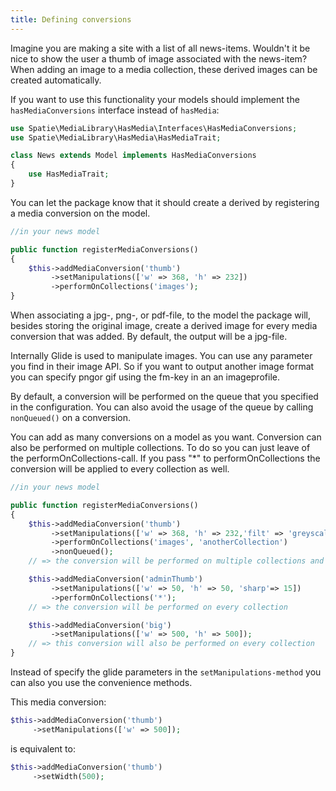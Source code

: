 ```yaml
---
title: Defining conversions
---
```


Imagine you are making a site with a list of all news-items. Wouldn't it be nice to show the user a thumb of image associated with the news-item? When adding an image to a media collection, these derived images can be created automatically.

If you want to use this functionality your models should implement the `hasMediaConversions` interface instead of `hasMedia`:

```php
use Spatie\MediaLibrary\HasMedia\Interfaces\HasMediaConversions;
use Spatie\MediaLibrary\HasMedia\HasMediaTrait;

class News extends Model implements HasMediaConversions
{
    use HasMediaTrait;
}
```

You can let the package know that it should create a derived by registering a media conversion on the model.

```php
//in your news model

public function registerMediaConversions()
{
    $this->addMediaConversion('thumb')
         ->setManipulations(['w' => 368, 'h' => 232])
         ->performOnCollections('images');
}
```

When associating a jpg-, png-, or pdf-file, to the model the package will, 
besides storing the original image, create a derived image for every media 
conversion that was added. By default, the output will be a jpg-file.

Internally Glide is used to manipulate images. You can use any parameter you 
find in their image API. So if you want to output another image format you 
can specify pngor gif using the fm-key in an an imageprofile.

By default, a conversion will be performed on the queue that you specified 
in the configuration. You can also avoid the usage of the queue by calling `nonQueued()` on a conversion.

You can add as many conversions on a model as you want. Conversion can also be performed on multiple collections. To do so you can just leave of the performOnCollections-call. If you pass "*" to performOnCollections the conversion will be applied to every collection as well.

```php
//in your news model

public function registerMediaConversions()
{
    $this->addMediaConversion('thumb')
         ->setManipulations(['w' => 368, 'h' => 232,'filt' => 'greyscale', 'fm' => 'png'])
         ->performOnCollections('images', 'anotherCollection')
         ->nonQueued();
    // => the conversion will be performed on multiple collections and won't be queued

    $this->addMediaConversion('adminThumb')
         ->setManipulations(['w' => 50, 'h' => 50, 'sharp'=> 15])
         ->performOnCollections('*');
    // => the conversion will be performed on every collection

    $this->addMediaConversion('big')
         ->setManipulations(['w' => 500, 'h' => 500]);
    // => this conversion will also be performed on every collection
}
```

Instead of specify the glide parameters in the `setManipulations-method` you can also you use the convenience methods.

This media conversion:

```php
$this->addMediaConversion('thumb')
     ->setManipulations(['w' => 500]);
```

is equivalent to:

```php
$this->addMediaConversion('thumb')
     ->setWidth(500);
 ```
